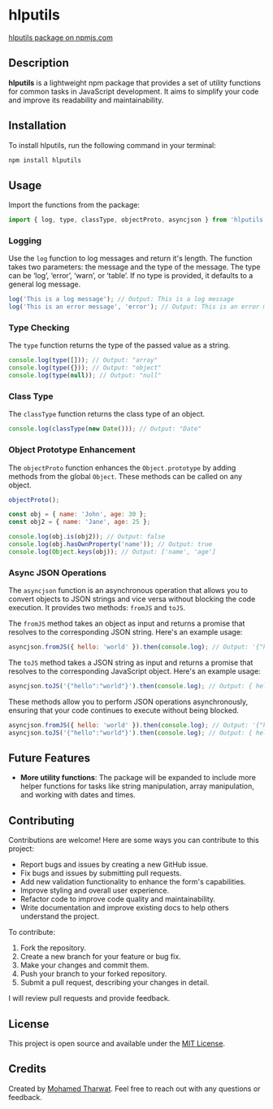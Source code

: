 # hlputils

[hlputils package on npmjs.com](https://www.npmjs.com/package/hlputils)

## Description

**hlputils** is a lightweight npm package that provides a set of utility functions for common tasks in JavaScript development. It aims to simplify your code and improve its readability and maintainability.

## Installation

To install hlputils, run the following command in your terminal:

```bash
npm install hlputils
```

## Usage

Import the functions from the package:

```javascript
import { log, type, classType, objectProto, asyncjson } from 'hlputils';
```

### Logging

Use the `log` function to log messages and return it's length. The function takes two parameters: the message and the type of the message. The type can be ‘log’, ‘error’, ‘warn’, or ‘table’. If no type is provided, it defaults to a general log message.

```javascript
log('This is a log message'); // Output: This is a log message
log('This is an error message', 'error'); // Output: This is an error message
```

### Type Checking

The `type` function returns the type of the passed value as a string.

```javascript
console.log(type([])); // Output: "array"
console.log(type({})); // Output: "object"
console.log(type(null)); // Output: "null"
```

### Class Type

The `classType` function returns the class type of an object.

```javascript
console.log(classType(new Date())); // Output: "Date"
```

### Object Prototype Enhancement

The `objectProto` function enhances the `Object.prototype` by adding methods from the global `Object`. These methods can be called on any object.

```javascript
objectProto();

const obj = { name: 'John', age: 30 };
const obj2 = { name: 'Jane', age: 25 };

console.log(obj.is(obj2)); // Output: false
console.log(obj.hasOwnProperty('name')); // Output: true
console.log(Object.keys(obj)); // Output: ['name', 'age']
```

### Async JSON Operations

The `asyncjson` function is an asynchronous operation that allows you to convert objects to JSON strings and vice versa without blocking the code execution. It provides two methods: `fromJS` and `toJS`.

The `fromJS` method takes an object as input and returns a promise that resolves to the corresponding JSON string. Here's an example usage:

```javascript
asyncjson.fromJS({ hello: 'world' }).then(console.log); // Output: '{"hello":"world"}'
```

The `toJS` method takes a JSON string as input and returns a promise that resolves to the corresponding JavaScript object. Here's an example usage:

```javascript
asyncjson.toJS('{"hello":"world"}').then(console.log); // Output: { hello: 'world' }
```

These methods allow you to perform JSON operations asynchronously, ensuring that your code continues to execute without being blocked.

```javascript
asyncjson.fromJS({ hello: 'world' }).then(console.log); // Output: '{"hello":"world"}'
asyncjson.toJS('{"hello":"world"}').then(console.log); // Output: { hello: 'world' }
```

## Future Features

- **More utility functions**: The package will be expanded to include more helper functions for tasks like string manipulation, array manipulation, and working with dates and times.

## Contributing

Contributions are welcome! Here are some ways you can contribute to this project:

- Report bugs and issues by creating a new GitHub issue.
- Fix bugs and issues by submitting pull requests.
- Add new validation functionality to enhance the form's capabilities.
- Improve styling and overall user experience.
- Refactor code to improve code quality and maintainability.
- Write documentation and improve existing docs to help others understand the project.

To contribute:

1. Fork the repository.
2. Create a new branch for your feature or bug fix.
3. Make your changes and commit them.
4. Push your branch to your forked repository.
5. Submit a pull request, describing your changes in detail.

I will review pull requests and provide feedback.

## License

This project is open source and available under the [MIT License](LICENSE).

## Credits

Created by [Mohamed Tharwat](https://github.com/mohamedtharwat000). Feel free to reach out with any questions or feedback.
